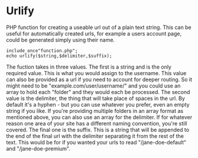 Urlify
======

PHP function for creating a useable url out of a plain text string. This can be useful for automatically created urls, for example a users account page, could be generated simply using their name.

```
include_once"function.php";
echo urlify($string,$delimiter,$suffix);
```

The fuction takes in three values. The first is a string and is the only required value. This is what you would assign to the username. This value can also be provided as a url if you need to account for deeper routing. So it might need to be "example.com/user/username/" and you could use an array to hold each "folder" and they would each be processed. The second value is the delimiter, the thing that will take place of spaces in the url. By default it's a hyphen - but you can use whatever you prefer, even an empty string if you like. If you're providing multiple folders in an array format as mentioned above, you can also use an array for the delimiter. If for whatever reason one area of your site has a different naming convention, you're still covered. The final one is the suffix. This is a string that will be appended to the end of the final url with the delimiter separating it from the rest of the text. This would be for if you wanted your urls to read "/jane-doe-default" and "/jane-doe-premium".
